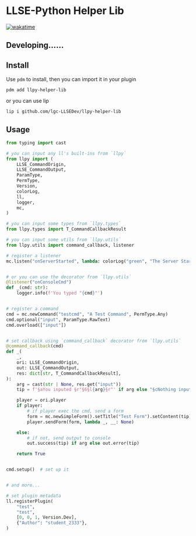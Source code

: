 # LLSE-Python Helper Lib

[![wakatime](https://wakatime.com/badge/user/b61b0f9a-f40b-4c82-bc51-0a75c67bfccf/project/dcd72d53-ac99-4567-a96a-e3de0d0b6836.svg)](https://wakatime.com/badge/user/b61b0f9a-f40b-4c82-bc51-0a75c67bfccf/project/dcd72d53-ac99-4567-a96a-e3de0d0b6836)

## Developing……

## Install

Use `pdm` to install, then you can import it in your plugin

```shell
pdm add llpy-helper-lib
```

or you can use lip

```shell
lip i github.com/lgc-LLSEDev/llpy-helper-lib
```

## Usage

```py
from typing import cast

# you can input any ll's built-ins from `llpy`
from llpy import (
    LLSE_CommandOrigin,
    LLSE_CommandOutput,
    ParamType,
    PermType,
    Version,
    colorLog,
    ll,
    logger,
    mc,
)

# you can input some types from `llpy.types`
from llpy.types import T_CommandCallbackResult

# you can input some utils from `llpy.utils`
from llpy.utils import command_callback, listener

# register a listener
mc.listen("onServerStarted", lambda: colorLog("green", "The Server Started!"))


# or you can use the decorator from `llpy.utils`
@listener("onConsoleCmd")
def _(cmd: str):
    logger.info(f'You typed "{cmd}"')


# register a command
cmd = mc.newCommand("testcmd", "A Test Command", PermType.Any)
cmd.optional("input", ParamType.RawText)
cmd.overload(["input"])


# set callback using `command_callback` decorator from `llpy.utils`
@command_callback(cmd)
def _(
    _,
    ori: LLSE_CommandOrigin,
    out: LLSE_CommandOutput,
    res: dict[str, T_CommandCallbackResult],
):
    arg = cast(str | None, res.get("input"))
    tip = f'§aYou inputed §r"§6§l{arg}§r"' if arg else "§cNothing inputted!"

    player = ori.player
    if player:
        # if player exec the cmd, send a form
        form = mc.newSimpleForm().setTitle("Test Form").setContent(tip)
        player.sendForm(form, lambda _, __: None)

    else:
        # if not, send output to console
        out.success(tip) if arg else out.error(tip)

    return True


cmd.setup()  # set up it


# and more...

# set plugin metadata
ll.registerPlugin(
    "test",
    "test",
    [0, 0, 1, Version.Dev],
    {"Author": "student_2333"},
)
```
